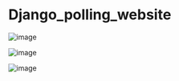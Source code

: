 # Django_polling_website

![image](https://user-images.githubusercontent.com/89141709/203747120-9dd180ff-d544-43eb-91a9-37a7f6ea6414.png)


![image](https://user-images.githubusercontent.com/89141709/203747155-5d24051e-ee77-4ee0-8237-2fdf44c15b2a.png)


![image](https://user-images.githubusercontent.com/89141709/203747194-c2273efe-5d93-4380-8098-19b592c66b7b.png)
